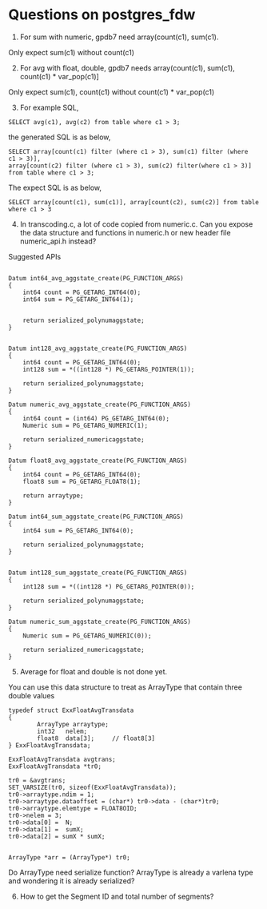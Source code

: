 Questions on postgres_fdw
=========================

1. For sum with numeric, gpdb7 need array(count(c1), sum(c1).

Only expect sum(c1) without count(c1)


2. For avg with float, double, gpdb7 needs array(count(c1), sum(c1), count(c1) * var_pop(c1)]

Only expect sum(c1), count(c1) without count(c1) * var_pop(c1)

3. For example SQL, 

```
SELECT avg(c1), avg(c2) from table where c1 > 3;
```

the generated SQL is as below,

```
SELECT array[count(c1) filter (where c1 > 3), sum(c1) filter (where  c1 > 3)], 
array[count(c2) filter (where c1 > 3), sum(c2) filter(where c1 > 3)] from table where c1 > 3;
```


The expect SQL is as below,

```
SELECT array[count(c1), sum(c1)], array[count(c2), sum(c2)] from table where c1 > 3
```

4. In transcoding.c, a lot of code copied from numeric.c.  Can you expose the data structure and functions in numeric.h or new header file numeric_api.h instead?

Suggested APIs

```

Datum int64_avg_aggstate_create(PG_FUNCTION_ARGS)
{
	int64 count = PG_GETARG_INT64(0);
	int64 sum = PG_GETARG_INT64(1);


	return serialized_polynumaggstate;
}


Datum int128_avg_aggstate_create(PG_FUNCTION_ARGS)
{
	int64 count = PG_GETARG_INT64(0);
	int128 sum = *((int128 *) PG_GETARG_POINTER(1));

	return serialized_polynumaggstate;
}

Datum numeric_avg_aggstate_create(PG_FUNCTION_ARGS)
{
	int64 count = (int64) PG_GETARG_INT64(0);
	Numeric sum = PG_GETARG_NUMERIC(1);

	return serialized_numericaggstate;
}

Datum float8_avg_aggstate_create(PG_FUNCTION_ARGS)
{
	int64 count = PG_GETARG_INT64(0);
	float8 sum = PG_GETARG_FLOAT8(1);

	return arraytype;
}

Datum int64_sum_aggstate_create(PG_FUNCTION_ARGS)
{
	int64 sum = PG_GETARG_INT64(0);

	return serialized_polynumaggstate;
}


Datum int128_sum_aggstate_create(PG_FUNCTION_ARGS)
{
	int128 sum = *((int128 *) PG_GETARG_POINTER(0));

	return serialized_polynumaggstate;
}

Datum numeric_sum_aggstate_create(PG_FUNCTION_ARGS)
{
	Numeric sum = PG_GETARG_NUMERIC(0));

	return serialized_numericaggstate;
}

```

5. Average for float and double is not done yet.

You can use this data structure to treat as ArrayType that contain three double values


```
typedef struct ExxFloatAvgTransdata
{
        ArrayType arraytype;
        int32   nelem;
        float8  data[3];     // float8[3]
} ExxFloatAvgTransdata;

ExxFloatAvgTransdata avgtrans;
ExxFloatAvgTransdata *tr0;

tr0 = &avgtrans;
SET_VARSIZE(tr0, sizeof(ExxFloatAvgTransdata));
tr0->arraytype.ndim = 1;
tr0->arraytype.dataoffset = (char*) tr0->data - (char*)tr0;
tr0->arraytype.elemtype = FLOAT8OID;
tr0->nelem = 3;
tr0->data[0] =  N;
tr0->data[1] =  sumX;
tr0->data[2] = sumX * sumX;


ArrayType *arr = (ArrayType*) tr0;

```

Do ArrayType need serialize function? ArrayType is already a varlena type and wondering it is already serialized?


6. How to get the Segment ID and total number of segments?

